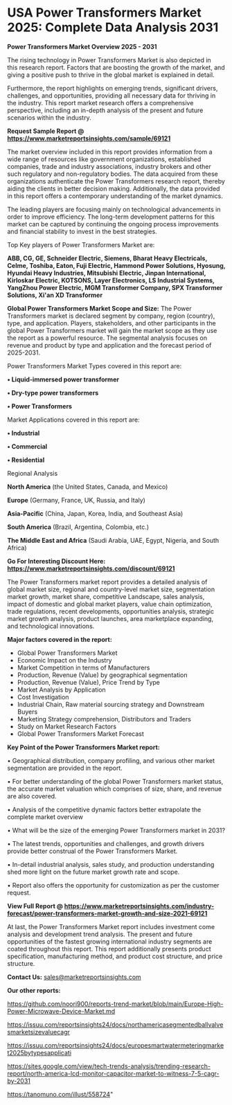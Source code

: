 # USA  Power Transformers Market 2025: Complete Data Analysis 2031

<Strong> Power Transformers Market Overview 2025 - 2031</strong>

The rising technology in Power Transformers Market is also depicted in this research report. Factors that are boosting the growth of the market, and giving a positive push to thrive in the global market is explained in detail.

Furthermore, the report highlights on emerging trends, significant drivers, challenges, and opportunities, providing all necessary data for thriving in the industry. This report market research offers a comprehensive perspective, including an in-depth analysis of the present and future scenarios within the industry.

<strong>Request Sample Report @ <a href=https://www.marketreportsinsights.com/sample/69121>https://www.marketreportsinsights.com/sample/69121</a></strong>

The market overview included in this report provides information from a wide range of resources like government organizations, established companies, trade and industry associations, industry brokers and other such regulatory and non-regulatory bodies. The data acquired from these organizations authenticate the Power Transformers research report, thereby aiding the clients in better decision making. Additionally, the data provided in this report offers a contemporary understanding of the market dynamics.

The leading players are focusing mainly on technological advancements in order to improve efficiency. The long-term development patterns for this market can be captured by continuing the ongoing process improvements and financial stability to invest in the best strategies.

Top Key players of Power Transformers Market are:

<strong>ABB, CG, GE, Schneider Electric, Siemens, Bharat Heavy Electricals, Celme, Toshiba, Eaton, Fuji Electric, Hammond Power Solutions, Hyosung, Hyundai Heavy Industries, Mitsubishi Electric, Jinpan International, Kirloskar Electric, KOTSONS, Layer Electronics, LS Industrial Systems, YangZhou Power Electric, MGM Transformer Company, SPX Transformer Solutions, Xi'an XD Transformer</strong>

<strong><b>Global Power Transformers Market Scope and Size:</b></strong>
The Power Transformers market is declared segment by company, region (country), type, and application. Players, stakeholders, and other participants in the global Power Transformers market will gain the market scope as they use the report as a powerful resource. The segmental analysis focuses on revenue and product by type and application and the forecast period of 2025-2031.

Power Transformers Market Types covered in this report are:

<strong>• Liquid-immersed power transformer

• Dry-type power transformers

• Power Transformers</strong>

Market Applications covered in this report are:

<strong>• Industrial

• Commercial

• Residential</strong> 

Regional Analysis

<strong>North America</strong> (the United States, Canada, and Mexico)

<strong>Europe</strong> (Germany, France, UK, Russia, and Italy)

<strong>Asia-Pacific</strong> (China, Japan, Korea, India, and Southeast Asia)

<strong>South America</strong> (Brazil, Argentina, Colombia, etc.)

<strong>The Middle East and Africa</strong> (Saudi Arabia, UAE, Egypt, Nigeria, and South Africa)

<strong>Go For Interesting Discount Here: <a href=https://www.marketreportsinsights.com/discount/69121>https://www.marketreportsinsights.com/discount/69121</a></strong>

The Power Transformers market report provides a detailed analysis of global market size, regional and country-level market size, segmentation market growth, market share, competitive Landscape, sales analysis, impact of domestic and global market players, value chain optimization, trade regulations, recent developments, opportunities analysis, strategic market growth analysis, product launches, area marketplace expanding, and technological innovations.

<strong><b>Major factors covered in the report:</b></strong>
<ul>
  <li>Global Power Transformers Market </li>
  <li>Economic Impact on the Industry</li>
  <li>Market Competition in terms of Manufacturers</li>
  <li>Production, Revenue (Value) by geographical segmentation</li>
  <li>Production, Revenue (Value), Price Trend by Type</li>
  <li>Market Analysis by Application</li>
  <li>Cost Investigation</li>
  <li>Industrial Chain, Raw material sourcing strategy and Downstream Buyers</li>
  <li>Marketing Strategy comprehension, Distributors and Traders</li>
  <li>Study on Market Research Factors</li>
  <li>Global Power Transformers Market Forecast</li>
</ul>

<strong><b>Key Point of the Power Transformers Market report:</b></strong>

• Geographical distribution, company profiling, and various other market segmentation are provided in the report.

• For better understanding of the global Power Transformers market status, the accurate market valuation which comprises of size, share, and revenue are also covered.

• Analysis of the competitive dynamic factors better extrapolate the complete market overview

• What will be the size of the emerging Power Transformers market in 2031?

• The latest trends, opportunities and challenges, and growth drivers provide better construal of the Power Transformers Market.

• In-detail industrial analysis, sales study, and production understanding shed more light on the future market growth rate and scope.

• Report also offers the opportunity for customization as per the customer request.

<strong><b>View Full Report @ <a href=https://www.marketreportsinsights.com/industry-forecast/power-transformers-market-growth-and-size-2021-69121>https://www.marketreportsinsights.com/industry-forecast/power-transformers-market-growth-and-size-2021-69121</a></b></strong>


At last, the Power Transformers Market report includes investment come analysis and development trend analysis. The present and future opportunities of the fastest growing international industry segments are coated throughout this report. This report additionally presents product specification, manufacturing method, and product cost structure, and price structure.

<strong>Contact Us:</strong>
sales@marketreportsinsights.com

<strong>Our other reports:</strong>

<a href=https://github.com/noori900/reports-trend-market/blob/main/Europe-High-Power-Microwave-Device-Market.md>https://github.com/noori900/reports-trend-market/blob/main/Europe-High-Power-Microwave-Device-Market.md</a>

<a href=https://issuu.com/reportsinsights24/docs/northamericasegmentedballvalvesmarketsizevaluecagr>https://issuu.com/reportsinsights24/docs/northamericasegmentedballvalvesmarketsizevaluecagr</a>

<a href=https://issuu.com/reportsinsights24/docs/europesmartwatermeteringmarket2025bytypesapplicati>https://issuu.com/reportsinsights24/docs/europesmartwatermeteringmarket2025bytypesapplicati</a>

<a href=https://sites.google.com/view/tech-trends-analysis/trending-research-report/north-america-lcd-monitor-capacitor-market-to-witness-7-5-cagr-by-2031>https://sites.google.com/view/tech-trends-analysis/trending-research-report/north-america-lcd-monitor-capacitor-market-to-witness-7-5-cagr-by-2031</a>

<a href=https://tanomuno.com/illust/558724>https://tanomuno.com/illust/558724</a>"
